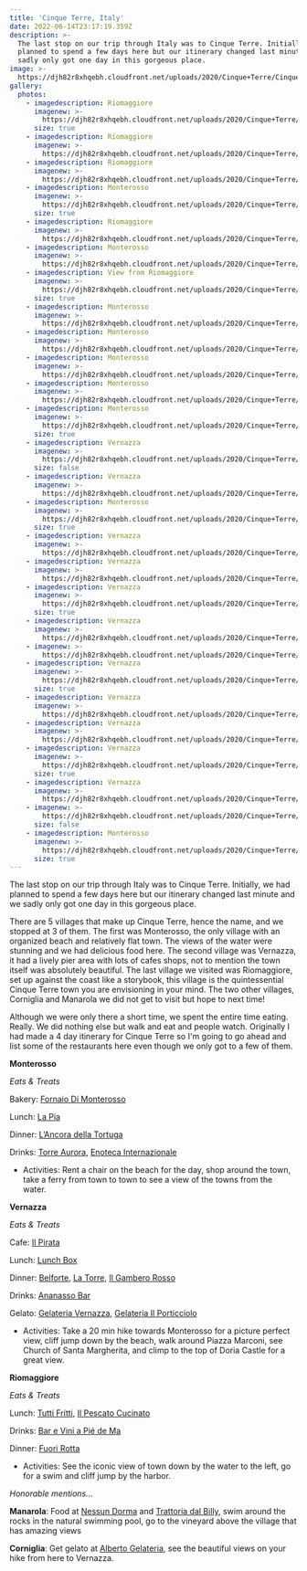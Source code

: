 ```yaml
---
title: 'Cinque Terre, Italy'
date: 2022-06-14T23:17:19.359Z
description: >-
  The last stop on our trip through Italy was to Cinque Terre. Initially, we had
  planned to spend a few days here but our itinerary changed last minute and we
  sadly only got one day in this gorgeous place.
image: >-
  https://djh82r8xhqebh.cloudfront.net/uploads/2020/Cinque+Terre/Cinque+Terre+Blog/CinqueTerreBlog-1.jpg
gallery:
  photos:
    - imagedescription: Riomaggiore
      imagenew: >-
        https://djh82r8xhqebh.cloudfront.net/uploads/2020/Cinque+Terre/Cinque+Terre+Blog/CinqueTerreBlog-1.jpg
      size: true
    - imagedescription: Riomaggiore
      imagenew: >-
        https://djh82r8xhqebh.cloudfront.net/uploads/2020/Cinque+Terre/Cinque+Terre+Blog/CinqueTerreBlog-3.jpg
    - imagedescription: Riomaggiore
      imagenew: >-
        https://djh82r8xhqebh.cloudfront.net/uploads/2020/Cinque+Terre/Cinque+Terre+Blog/CinqueTerreBlog-4.jpg
    - imagedescription: Monterosso
      imagenew: >-
        https://djh82r8xhqebh.cloudfront.net/uploads/2020/Cinque+Terre/Cinque+Terre+Blog/CinqueTerreBlog-6.jpg
      size: true
    - imagedescription: Riomaggiore
      imagenew: >-
        https://djh82r8xhqebh.cloudfront.net/uploads/2020/Cinque+Terre/Cinque+Terre+Blog/CinqueTerreBlog-7.jpg
    - imagedescription: Monterosso
      imagenew: >-
        https://djh82r8xhqebh.cloudfront.net/uploads/2020/Cinque+Terre/Cinque+Terre+Blog/CinqueTerreBlog-8.jpg
    - imagedescription: View from Riomaggiore
      imagenew: >-
        https://djh82r8xhqebh.cloudfront.net/uploads/2020/Cinque+Terre/Cinque+Terre+Blog/CinqueTerreBlog-2.jpg
      size: true
    - imagedescription: Monterosso
      imagenew: >-
        https://djh82r8xhqebh.cloudfront.net/uploads/2020/Cinque+Terre/Cinque+Terre+Blog/CinqueTerreBlog-9.jpg
    - imagedescription: Monterosso
      imagenew: >-
        https://djh82r8xhqebh.cloudfront.net/uploads/2020/Cinque+Terre/Cinque+Terre+Blog/CinqueTerreBlog-10.jpg
    - imagedescription: Monterosso
      imagenew: >-
        https://djh82r8xhqebh.cloudfront.net/uploads/2020/Cinque+Terre/Cinque+Terre+Blog/CinqueTerreBlog-11.jpg
    - imagedescription: Monterosso
      imagenew: >-
        https://djh82r8xhqebh.cloudfront.net/uploads/2020/Cinque+Terre/Cinque+Terre+Blog/CinqueTerreBlog-12.jpg
    - imagedescription: Monterosso
      imagenew: >-
        https://djh82r8xhqebh.cloudfront.net/uploads/2020/Cinque+Terre/Cinque+Terre+Blog/CinqueTerreBlog-13.jpg
      size: true
    - imagedescription: Vernazza
      imagenew: >-
        https://djh82r8xhqebh.cloudfront.net/uploads/2020/Cinque+Terre/Cinque+Terre+Blog/CinqueTerreBlog-19.jpg
      size: false
    - imagedescription: Vernazza
      imagenew: >-
        https://djh82r8xhqebh.cloudfront.net/uploads/2020/Cinque+Terre/Cinque+Terre+Blog/CinqueTerreBlog-20.jpg
    - imagedescription: Monterosso
      imagenew: >-
        https://djh82r8xhqebh.cloudfront.net/uploads/2020/Cinque+Terre/Cinque+Terre+Blog/CinqueTerreBlog-15.jpg
      size: true
    - imagedescription: Vernazza
      imagenew: >-
        https://djh82r8xhqebh.cloudfront.net/uploads/2020/Cinque+Terre/Cinque+Terre+Blog/CinqueTerreBlog-21.jpg
    - imagedescription: Vernazza
      imagenew: >-
        https://djh82r8xhqebh.cloudfront.net/uploads/2020/Cinque+Terre/Cinque+Terre+Blog/CinqueTerreBlog-22.jpg
    - imagedescription: Vernazza
      imagenew: >-
        https://djh82r8xhqebh.cloudfront.net/uploads/2020/Cinque+Terre/Cinque+Terre+Blog/CinqueTerreBlog-17.jpg
      size: true
    - imagedescription: Vernazza
      imagenew: >-
        https://djh82r8xhqebh.cloudfront.net/uploads/2020/Cinque+Terre/Cinque+Terre+Blog/CinqueTerreBlog-23.jpg
    - imagenew: >-
        https://djh82r8xhqebh.cloudfront.net/uploads/2020/Cinque+Terre/Cinque+Terre+Blog/CinqueTerreBlog-24.jpg
    - imagedescription: Vernazza
      imagenew: >-
        https://djh82r8xhqebh.cloudfront.net/uploads/2020/Cinque+Terre/Cinque+Terre+Blog/CinqueTerreBlog-18.jpg
      size: true
    - imagedescription: Vernazza
      imagenew: >-
        https://djh82r8xhqebh.cloudfront.net/uploads/2020/Cinque+Terre/Cinque+Terre+Blog/CinqueTerreBlog-25.jpg
    - imagedescription: Vernazza
      imagenew: >-
        https://djh82r8xhqebh.cloudfront.net/uploads/2020/Cinque+Terre/Cinque+Terre+Blog/CinqueTerreBlog-26.jpg
    - imagedescription: Vernazza
      imagenew: >-
        https://djh82r8xhqebh.cloudfront.net/uploads/2020/Cinque+Terre/Cinque+Terre+Blog/CinqueTerreBlog-29.jpg
      size: true
    - imagedescription: Vernazza
      imagenew: >-
        https://djh82r8xhqebh.cloudfront.net/uploads/2020/Cinque+Terre/Cinque+Terre+Blog/CinqueTerreBlog-27.jpg
    - imagenew: >-
        https://djh82r8xhqebh.cloudfront.net/uploads/2020/Cinque+Terre/Cinque+Terre+Blog/CinqueTerreBlog-28.jpg
      size: false
    - imagedescription: Monterosso
      imagenew: >-
        https://djh82r8xhqebh.cloudfront.net/uploads/2020/Cinque+Terre/Cinque+Terre+Blog/CinqueTerreBlog-16.jpg
      size: true
---
```

The last stop on our trip through Italy was to Cinque Terre. Initially, we had planned to spend a few days here but our itinerary changed last minute and we sadly only got one day in this gorgeous place.

There are 5 villages that make up Cinque Terre, hence the name, and we stopped at 3 of them. The first was Monterosso, the only village with an organized beach and relatively flat town. The views of the water were stunning and we had delicious food here. The second village was Vernazza, it had a lively pier area with lots of cafes shops, not to mention the town itself was absolutely beautiful. The last village we visited was Riomaggiore, set up against the coast like a storybook, this village is the quintessential Cinque Terre town you are envisioning in your mind. The two other villages, Corniglia and Manarola we did not get to visit but hope to next time!

Although we were only there a short time, we spent the entire time eating. Really. We did nothing else but walk and eat and people watch. Originally I had made a 4 day itinerary for Cinque Terre so I'm going to go ahead and list some of the restaurants here even though we only got to a few of them. 

**Monterosso**

_Eats & Treats_

Bakery: [Fornaio Di Monterosso](https://goo.gl/maps/VWzpo3qvuDvySdSH7)

Lunch: [La Pia](https://g.page/lapiamonterosso?share)

Dinner: [L’Ancora della Tortuga](https://goo.gl/maps/jYTvWTngMxHidjqi6)

Drinks: [Torre Aurora](https://goo.gl/maps/BQZgjN7GFrxAzcrd8), [Enoteca Internazionale](https://goo.gl/maps/oFQj2PYcrDZS7qNMA)

* Activities: Rent a chair on the beach for the day, shop around the town, take a ferry from town to town to see a view of the towns from the water.



**Vernazza**

_Eats & Treats_

Cafe: [Il Pirata](https://goo.gl/maps/hcTMaABEJoaPhCHq9)

Lunch: [Lunch Box](https://goo.gl/maps/xhaeTpsg5FGLeDxK8)

Dinner: [Belforte](https://goo.gl/maps/oeier5DQRgh5VwtY9), [La Torre](https://g.page/ristorantelatorrevernazza?share), [Il Gambero Rosso](https://goo.gl/maps/kowGJ8SNcJrFrAnn7)

Drinks: [Ananasso Bar](https://goo.gl/maps/q636dHJ8byTE7KEq7)

Gelato: [Gelateria Vernazza](https://goo.gl/maps/9daHE4AAqrTsBr6Q7), [Gelateria Il Porticciolo](https://goo.gl/maps/xtBKmcWHzMHp77Rr7)

* Activities: Take a 20 min hike towards Monterosso for a picture perfect view, cliff jump down by the beach, walk around Piazza Marconi, see Church of Santa Margherita, and climp to the top of Doria Castle for a great view.



**Riomaggiore**

_Eats & Treats_

Lunch: [Tutti Fritti](https://goo.gl/maps/v5zdhp5AaqY1q7Gn9), [Il Pescato Cucinato](https://goo.gl/maps/d7NJ6E6w73pwAJcu7)

Drinks: [Bar e Vini a Pié de Ma](https://g.page/apiedemariomaggiore?share)

Dinner: [Fuori Rotta](https://goo.gl/maps/G8pi6mCjk46yAQGC9)

* Activities: See the iconic view of town down by the water to the left, go for a swim and cliff jump by the harbor. 

_Honorable mentions..._

**Manarola**: Food at [Nessun Dorma](https://g.page/nessundormacinqueterre?share) and [Trattoria dal Billy](https://goo.gl/maps/1JTiSWp5F4PP6jjm8), swim around the rocks in the natural swimming pool, go to the vineyard above the village that has amazing views

**Corniglia**: Get gelato at [Alberto Gelateria](https://g.page/alberto-gelateria?share), see the beautiful views on your hike from here to Vernazza.
